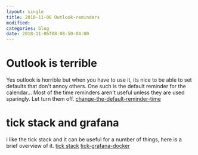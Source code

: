 ```yaml
---
layout: single
title: 2018-11-06 Outlook-reminders
modified:
categories: blog
date: 2018-11-06T08:08:50-04:00
---
```


# Outlook is terrible
Yes outlook is horrible but when you have to use it, its nice to be able to set defaults that don't annoy others.   One such is the default reminder for the calendar...   Most of the time reminders aren't useful unless they are used sparingly. Let turn them off.
[change-the-default-reminder-time](https://support.office.com/en-us/article/change-the-default-reminder-time-58414862-1a3a-4344-ad15-a5f14a750e95 "change-the-default-reminder-time")


# tick stack and grafana
i like the tick stack and it can be useful for a number of things, here is a brief overview of it.
[tick stack](https://www.influxdata.com/time-series-platform/ "tick stack")
[tick-grafana-docker](https://github.com/cfbarbero/tick-grafana-docker "tick-grafana-docker")


